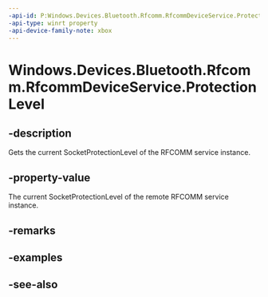 ```yaml
---
-api-id: P:Windows.Devices.Bluetooth.Rfcomm.RfcommDeviceService.ProtectionLevel
-api-type: winrt property
-api-device-family-note: xbox
---
```


<!-- Property syntax
public Windows.Networking.Sockets.SocketProtectionLevel ProtectionLevel { get; }
-->

# Windows.Devices.Bluetooth.Rfcomm.RfcommDeviceService.ProtectionLevel

## -description
Gets the current SocketProtectionLevel of the RFCOMM service instance.

## -property-value
The current SocketProtectionLevel of the remote RFCOMM service instance.

## -remarks

## -examples

## -see-also
